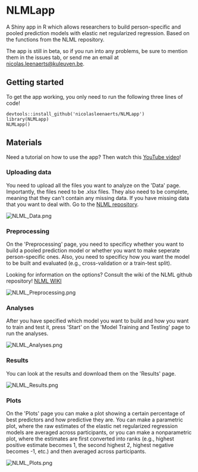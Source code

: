 # NLMLapp
A Shiny app in R which allows researchers to build person-specific and pooled prediction models with elastic net regularized regression. Based on the functions from the NLML repository.

The app is still in beta, so if you run into any problems, be sure to mention them in the issues tab, or send me an email at nicolas.leenaerts@kuleuven.be.

## Getting started

To get the app working, you only need to run the following three lines of code!

```
devtools::install_github('nicolasleenaerts/NLMLapp')
library(NLMLapp)
NLMLapp()
```

## Materials

Need a tutorial on how to use the app? Then watch this [YouTube video](https://youtu.be/9tB9n4Njwz0)!

### Uploading data

You need to upload all the files you want to analyze on the 'Data' page. Importantly, the files need to be .xlsx files. They also need to be complete, meaning that they can't contain any missing data. If you have missing data that you want to deal with. Go to the [NLML repository](https://github.com/nicolasleenaerts/NLML/tree/main/Elastic%20Net/Multiple%20Imputation). 

![NLML_Data.png](https://github.com/nicolasleenaerts/NLML/blob/main/Images/NLML_Data.png?raw=true)

### Preprocessing

On the 'Preprocessing' page, you need to specificy whether you want to build a pooled prediction model or whether you want to make seperate person-specific ones. Also, you need to specificy how you want the model to be built and evaluated (e.g., cross-validation or a train-test split).

Looking for information on the options? Consult the wiki of the NLML github repository! [NLML WIKI](https://github.com/mikojeske/NLML/wiki/Elastic-Net-Wrappers)

![NLML_Preprocessing.png](https://github.com/nicolasleenaerts/NLML/blob/main/Images/NLML_Preprocessing.png?raw=true)

### Analyses

After you have specified which model you want to build and how you want to train and test it, press 'Start' on the 'Model Training and Testing' page to run the analyses.

![NLML_Analyses.png](https://github.com/nicolasleenaerts/NLML/blob/main/Images/NLML_Analyses.png?raw=true)

### Results

You can look at the results and download them on the 'Results' page.

![NLML_Results.png](https://github.com/nicolasleenaerts/NLML/blob/main/Images/NLML_Results.png?raw=true)

### Plots

On the 'Plots' page you can make a plot showing a certain percentage of best predictors and how predictive they are. You can make a parametric plot, where the raw estimates of the elastic net regularized regression models are averaged across participants, or you can make a nonparametric plot, where the estimates are first converted into ranks (e.g., highest positive estimate becomes 1, the second highest 2, highest negative becomes -1, etc.) and then averaged across participants. 

![NLML_Plots.png](https://github.com/nicolasleenaerts/NLML/blob/main/Images/NLML_Plots.png?raw=true)

